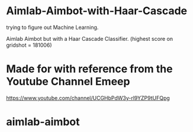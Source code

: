 # Aimlab-Aimbot-with-Haar-Cascade

trying to figure out Machine Learning. 

Aimlab Aimbot but with a Haar Cascade Classifier.
(highest score on gridshot = 181006)

# Made for with reference from the Youtube Channel Emeep
https://www.youtube.com/channel/UCGHbPdW3y-rl9YZP9tUFQpg
# aimlab-aimbot
